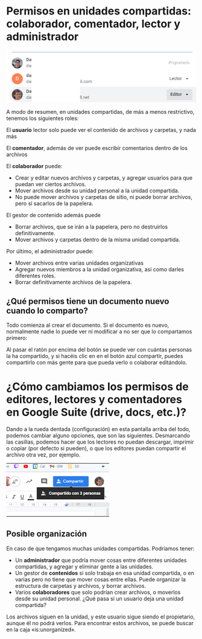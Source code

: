 # Permisos en unidades compartidas: colaborador, comentador, lector y administrador

![imagen](img/2023-01-03-08-42-31.png)

A modo de resumen, en unidades compartidas, de más a menos restrictivo, tenemos los siguientes roles:

El **usuario** lector solo puede ver el contenido de archivos y carpetas, y nada más

El **comentador**, además de ver puede escribir comentarios dentro de los archivos

El **colaborador** puede:

* Crear y editar nuevos archivos y carpetas, y agregar usuarios para que puedan ver ciertos archivos.
* Mover archivos desde su unidad personal a la unidad compartida.
* No puede mover archivos y carpetas de sitio, ni puede borrar archivos, pero sí sacarlos de la papelera.

El gestor de contenido además puede

* Borrar archivos, que se irán a la papelera, pero no destruirlos definitivamente.
* Mover archivos y carpetas dentro de la misma unidad compartida.

Por último, el administrador puede:

* Mover archivos entre varias unidades organizativas
* Agregar nuevos miembros a la unidad organizativa, así como darles diferentes roles.
* Borrar definitivamente archivos de la papelera.

## ¿Qué permisos tiene un documento nuevo cuando lo comparto?

Todo comienza al crear el documento. Si el documento es nuevo, normalmente nadie lo puede ver ni modificar a no ser que lo compartamos primero:

Al pasar el ratón por encima del botón se puede ver con cuántas personas la ha compartido, y si hacéis clic en en el botón azul compartir, puedes compartirlo con más gente para que pueda verlo o colaborar editándolo.

# ¿Cómo cambiamos los permisos de editores, lectores y comentadores en Google Suite (drive, docs, etc.)?

Dando a la rueda dentada (configuración) en esta pantalla arriba del todo, podemos cambiar alguno opciones, que son las siguientes. Desmarcando las casillas, podemos hacer que los lectores no puedan descargar, imprimir o copiar (por defecto si pueden), o que los editores puedan compartir el archivo otra vez, por ejemplo.


![imagen](img/2023-01-03-08-42-13.png)

## Posible organización

En caso de que tengamos muchas unidades compartidas. Podríamos tener:

* Un **administrador** que podría mover cosas entre diferentes unidades compartidas, y agregar y eliminar gente a las unidades.
* Un gestor de **contenidos** si solo trabaja en esa unidad compartida, o en varias pero no tiene que mover cosas entre ellas. Puede organizar la estructura de carpetas y archivos, y borrar archivos.
* Varios **colaboradores** que solo podrían crear archivos, o moverlos desde su unidad personal.
¿Qué pasa si un usuario deja una unidad compartida?

Los archivos siguen en la unidad, y este usuario sigue siendo el propietario, aunque él no podrá verlos. Para encontrar estos archivos, se puede buscar en la caja «is:unorganized».
